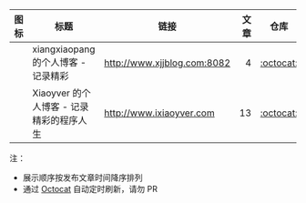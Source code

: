 | 图标 | 标题 | 链接 | 文章 | 仓库 |
| :---: | --- | --- | ---: | :---: |
|  | xiangxiaopang 的个人博客 - 记录精彩 | http://www.xjjblog.com:8082| 4 | [:octocat:](https://github.com/xiangxiaopang/solo-blog) |
|  | Xiaoyver 的个人博客 - 记录精彩的程序人生 | http://www.ixiaoyver.com| 13 | [:octocat:](https://github.com/Xiaoyver/solo-blog) |

注：

* 展示顺序按发布文章时间降序排列
* 通过 [Octocat](https://github.com/88250/octocat) 自动定时刷新，请勿 PR

